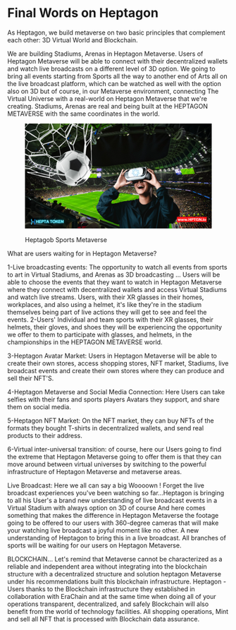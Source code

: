 # Final Words on Heptagon

&#x20;     As Heptagon, we build metaverse on two basic principles that complement each other: 3D Virtual World and Blockchain.

&#x20;     We are building Stadiums, Arenas in Heptagon Metaverse. Users of Heptagon Metaverse will be able to connect with their decentralized wallets and watch live broadcasts on a different level of 3D option. We going to bring all events starting from Sports all the way to another end of Arts all on the live broadcast platform, which can be watched as well with the option also on 3D but of course, in our Metaverse environment, connecting The Virtual Universe with a real-world on Heptagon Metaverse that we're creating. Stadiums, Arenas are real and being built at the HEPTAGON METAVERSE with the same coordinates in the world.

<figure><img src="../.gitbook/assets/HeptaToken.png" alt=""><figcaption><p>Heptagob Sports Metaverse</p></figcaption></figure>

What are users waiting for in Heptagon Metaverse?

1-Live broadcasting events: The opportunity to watch all events from sports to art in Virtual Stadiums, and Arenas as 3D broadcasting ... Users will be able to choose the events that they want to watch in Heptagon Metaverse where they connect with decentralized wallets and access Virtual Stadiums and watch live streams. Users, with their XR glasses in their homes, workplaces, and also using a helmet, it's like they're in the stadium themselves being part of live actions they will get to see and feel the events. 2-Users' Individual and team sports with their XR glasses, their helmets, their gloves, and shoes they will be experiencing the opportunity we offer to them to participate with glasses, and helmets, in the championships in the HEPTAGON METAVERSE world.

3-Heptagon Avatar Market: Users in Heptagon Metaverse will be able to create their own stores, access shopping stores, NFT market, Stadiums, live broadcast events and create their own stores where they can produce and sell their NFT'S.

4-Heptagon Metaverse and Social Media Connection: Here Users can take selfies with their fans and sports players Avatars they support, and share them on social media.

5-Heptagon NFT Market: On the NFT market, they can buy NFTs of the formats they bought T-shirts in decentralized wallets, and send real products to their address.

6-Virtual inter-universal transition: of course, here our Users going to find the extreme that Heptagon Metaverse going to offer them is that they can move around between virtual universes by switching to the powerful infrastructure of Heptagon Metaverse and metaverse areas.

Live Broadcast: Here we all can say a big Woooown ! Forget the live broadcast experiences you've been watching so far...Heptagon is bringing to all his User's a brand new understanding of live broadcast events in a Virtual Stadium with always option on 3D of course And here comes something that makes the difference in Heptagon Metaverse the footage going to be offered to our users with 360-degree cameras that will make your watching live broadcast a joyful moment like no other. A new understanding of Heptagon to bring this in a live broadcast. All branches of sports will be waiting for our users on Heptagon Metaverse.&#x20;

BLOCKCHAIN... Let's remind that Metaverse cannot be characterized as a reliable and independent area without integrating into the blockchain structure with a decentralized structure and solution heptagon Metaverse under his recommendations built this blockchain infrastructure. Heptagon - Users thanks to the Blockchain infrastructure they established in collaboration with EraChain and at the same time when doing all of your operations transparent, decentralized, and safely Blockchain will also benefit from the world of technology facilities. All shopping operations, Mint and sell all NFT that is processed with Blockchain data assurance.
